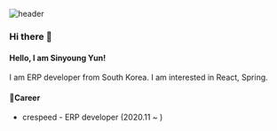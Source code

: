 ![header](https://capsule-render.vercel.app/api?type=waving&color=auto&height=300&section=header&text=sinyoung`s%20github&fontSize=40&fontColor=ffffff)


### Hi there 👋

#### Hello, I am Sinyoung Yun!

I am ERP developer from South Korea. I am interested in React, Spring. 

#### 🔭Career
- crespeed - ERP developer (2020.11 ~ )

<!--
**yenow/yenow** is a ✨ _special_ ✨ repository because its `README.md` (this file) appears on your GitHub profile.

Here are some ideas to get you started:

- 🔭 I’m currently working on ...
- 🌱 I’m currently learning ...
- 👯 I’m looking to collaborate on ...
- 🤔 I’m looking for help with ...
- 💬 Ask me about ...
- 📫 How to reach me: ...
- 😄 Pronouns: ...
- ⚡ Fun fact: ...
-->
